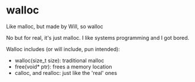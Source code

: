 # walloc
Like malloc, but made by Will, so walloc

No but for real, it's just malloc. I like systems programming and I got bored.

Walloc includes (or will include, pun intended):
- walloc(size_t size): traditional malloc
- free(void* ptr): frees a memory location
- calloc, and realloc: just like the 'real' ones
